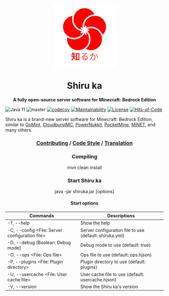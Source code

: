 <p align="center"><a href="http://shiruka.net"><img src="logo/SHIRUKA.png" width="200px"/></a></p>
<h1 align="center">Shiru ka</h1>
<p align="center"><strong>A fully open-source server software for Minecraft: Bedrock Edition</strong></p>

![Java 11](https://img.shields.io/badge/java-11-green)
![master](https://github.com/shiruka/shiruka/workflows/build/badge.svg)
[![codecov](https://codecov.io/gh/shiruka/shiruka/branch/master/graph/badge.svg?token=R8GSQZLTS9)](https://codecov.io/gh/shiruka/shiruka)
[![Maintainability](https://api.codeclimate.com/v1/badges/39cc4c7bce400a705913/maintainability)](https://codeclimate.com/github/shiruka/shiruka/maintainability)
[![License](https://img.shields.io/badge/license-MIT-green.svg)](https://github.com/shiruka/shiruka/blob/master/LICENSE)
[![Hits-of-Code](https://hitsofcode.com/github/shiruka/shiruka)](https://hitsofcode.com/github/shiruka/shiruka/view)

Shiru ka is a brand-new server software for Minecraft: Bedrock Edition, similar to
[GoMint](https://github.com/gomint/),
[CloudburstMC](https://github.com/cloudburstmc/),
[PowerNukkit](https://github.com/powernukkit/),
[PocketMine](https://github.com/pmmp),
[MiNET](https://github.com/NiclasOlofsson/MiNET), and many others.

<h3 align="center">
  <a href="https://github.com/shiruka/conribution">Contributing</a> 
/ 
  <a href="https://github.com/shiruka/codestyle">Code Style</a>
/
  <a href="https://crowdin.com/project/shiru-ka">Translation</a>
</h3>

<h3 align="center">Compiling</h3>
<p align="center">mvn clean install</p>

<h3 align="center">Start Shiru ka</h3>
<p align="center">java -jar shiruka.jar [options]</p>
<h4 align="center">Start options</h4>

| Commands                                       | Descriptions                                            |
|------------------------------------------------|---------------------------------------------------------|
| -?, --help                                     | Show the help                                           |
| -C, --config <File: Server configuration file> | Server configuration file to use (default: shiruka.yml) |
| -D, --debug [Boolean: Debug mode]              | Debug mode to use (default: true)                       |
| -O, --ops <File: Ops file>                     | Ops file to use (default: ops.hjson)                    |
| -P, --plugins <File: Plugin directory>         | Plugin directory to use (default: plugins)              |
| -U, --usercache <File: User cache file>        | User cache file to use (default: usercache.hjson)       |
| -V, --version                                  | Show the Shiru ka's version                             |
